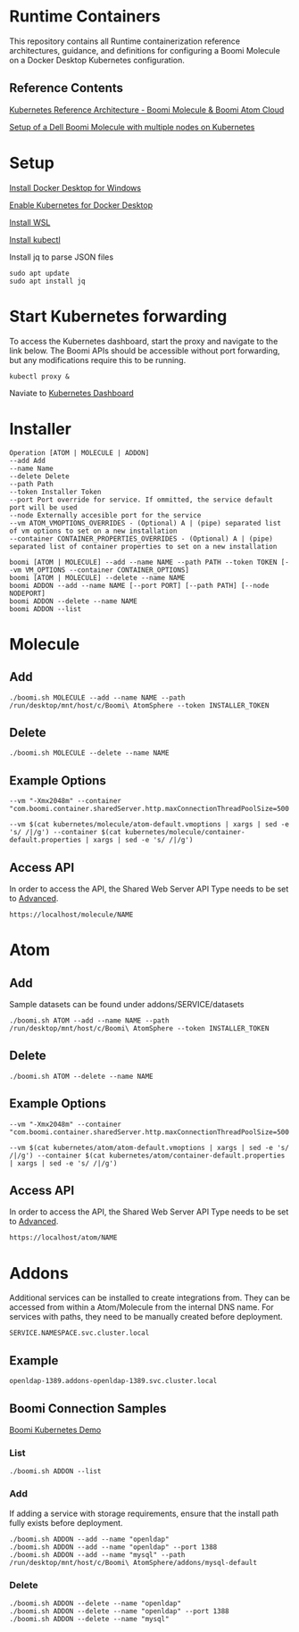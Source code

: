 # Runtime Containers

This repository contains all Runtime containerization reference architectures, guidance, and definitions for configuring a Boomi Molecule on a Docker Desktop Kubernetes configuration.

## Reference Contents

[Kubernetes Reference Architecture - Boomi Molecule & Boomi Atom Cloud](https://bitbucket.org/officialboomi/runtime-containers/src/master/Kubernetes/)

[Setup of a Dell Boomi Molecule with multiple nodes on Kubernetes](https://github.com/anthonyrabiaza/BoomiKubernetes)

# Setup

[Install Docker Desktop for Windows](https://hub.docker.com/editions/community/docker-ce-desktop-windows)

[Enable Kubernetes for Docker Desktop](https://docs.docker.com/desktop/kubernetes/)

[Install WSL](https://docs.microsoft.com/en-us/windows/wsl/install)

[Install kubectl](https://kubernetes.io/docs/tasks/tools/install-kubectl-linux/)

Install jq to parse JSON files
```
sudo apt update
sudo apt install jq
```

# Start Kubernetes forwarding

To access the Kubernetes dashboard, start the proxy and navigate to the link below. 
The Boomi APIs should be accessible without port forwarding, but any modifications require this to be running.

```
kubectl proxy &
```

Naviate to [Kubernetes Dashboard](http://localhost:8001/api/v1/namespaces/kubernetes-dashboard/services/https:kubernetes-dashboard:/proxy/)

# Installer

```
Operation [ATOM | MOLECULE | ADDON]
--add Add
--name Name
--delete Delete
--path Path
--token Installer Token   
--port Port override for service. If ommitted, the service default port will be used
--node Externally accesible port for the service
--vm ATOM_VMOPTIONS_OVERRIDES - (Optional) A | (pipe) separated list of vm options to set on a new installation
--container CONTAINER_PROPERTIES_OVERRIDES - (Optional) A | (pipe) separated list of container properties to set on a new installation

boomi [ATOM | MOLECULE] --add --name NAME --path PATH --token TOKEN [--vm VM_OPTIONS --container CONTAINER_OPTIONS]
boomi [ATOM | MOLECULE] --delete --name NAME
boomi ADDON --add --name NAME [--port PORT] [--path PATH] [--node NODEPORT]
boomi ADDON --delete --name NAME
boomi ADDON --list
```

# Molecule

## Add

```
./boomi.sh MOLECULE --add --name NAME --path /run/desktop/mnt/host/c/Boomi\ AtomSphere --token INSTALLER_TOKEN
```

## Delete

```
./boomi.sh MOLECULE --delete --name NAME
```

## Example Options

```
--vm "-Xmx2048m" --container "com.boomi.container.sharedServer.http.maxConnectionThreadPoolSize=500|com.boomi.container.sharedServer.http.connector.authType=BASIC"

--vm $(cat kubernetes/molecule/atom-default.vmoptions | xargs | sed -e 's/ /|/g') --container $(cat kubernetes/molecule/container-default.properties | xargs | sed -e 's/ /|/g')
```

## Access API

In order to access the API, the Shared Web Server API Type needs to be set to [Advanced](https://community.boomi.com/s/article/Authentication-Available-to-the-Shared-Web-Server#Advanced-API-Type).

```
https://localhost/molecule/NAME
```

# Atom

## Add

Sample datasets can be found under addons/SERVICE/datasets

```
./boomi.sh ATOM --add --name NAME --path /run/desktop/mnt/host/c/Boomi\ AtomSphere --token INSTALLER_TOKEN
```

## Delete

```
./boomi.sh ATOM --delete --name NAME
```

## Example Options

```
--vm "-Xmx2048m" --container "com.boomi.container.sharedServer.http.maxConnectionThreadPoolSize=500|com.boomi.container.sharedServer.http.connector.authType=BASIC"

--vm $(cat kubernetes/atom/atom-default.vmoptions | xargs | sed -e 's/ /|/g') --container $(cat kubernetes/atom/container-default.properties | xargs | sed -e 's/ /|/g')
```

## Access API

In order to access the API, the Shared Web Server API Type needs to be set to [Advanced](https://community.boomi.com/s/article/Authentication-Available-to-the-Shared-Web-Server#Advanced-API-Type).

```
https://localhost/atom/NAME
```

# Addons

Additional services can be installed to create integrations from. They can be accessed from within a Atom/Molecule from the internal DNS name.
For services with paths, they need to be manually created before deployment.

```
SERVICE.NAMESPACE.svc.cluster.local
```

## Example

```
openldap-1389.addons-openldap-1389.svc.cluster.local
```

## Boomi Connection Samples

[Boomi Kubernetes Demo](https://platform.boomi.com/AtomSphere.html#build;accountId=boomi_brianmerrick-4SYB9W;components=61eddde4-c766-4e0a-902d-f4a26cb47811;componentIdOnFocus=61eddde4-c766-4e0a-902d-f4a26cb47811)

### List

```
./boomi.sh ADDON --list
```

### Add

If adding a service with storage requirements, ensure that the install path fully exists before deployment.

```
./boomi.sh ADDON --add --name "openldap"
./boomi.sh ADDON --add --name "openldap" --port 1388
./boomi.sh ADDON --add --name "mysql" --path /run/desktop/mnt/host/c/Boomi\ AtomSphere/addons/mysql-default
```

### Delete

```
./boomi.sh ADDON --delete --name "openldap"
./boomi.sh ADDON --delete --name "openldap" --port 1388
./boomi.sh ADDON --delete --name "mysql"
```